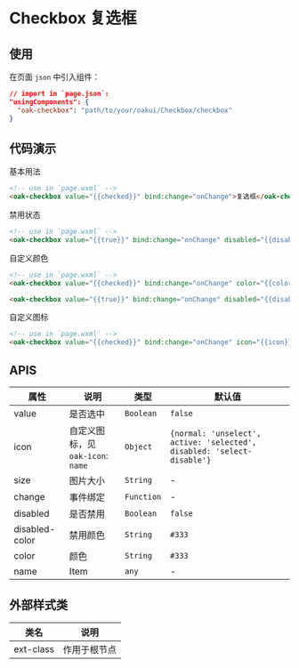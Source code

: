 # Checkbox 复选框

## 使用

在页面 `json` 中引入组件：

```json
// import in `page.json`:
"usingComponents": {
  "oak-checkbox": "path/to/your/oakui/Checkbox/checkbox"
}
```

## 代码演示
基本用法
```html
<!-- use in `page.wxml` -->
<oak-checkbox value="{{checked}}" bind:change="onChange">复选框</oak-checkbox>
```

禁用状态
```html
<!-- use in `page.wxml` -->
<oak-checkbox value="{{true}}" bind:change="onChange" disabled="{{disabled}}">复选框</oak-checkbox>
```

自定义颜色
```html
<!-- use in `page.wxml` -->
<oak-checkbox value="{{checked}}" bind:change="onChange" color="{{color}}">自定义颜色</oak-checkbox>

<oak-checkbox value="{{true}}" bind:change="onChange" disabled="{{disabled}}" disabledColor="{{disabledColor}}">自定义禁用颜色</oak-checkbox>
```

自定义图标
```html
<!-- use in `page.wxml` -->
<oak-checkbox value="{{checked}}" bind:change="onChange" icon="{{icon}}">自定义图标</oak-checkbox>
```

## APIS

| 属性 | 说明 | 类型 | 默认值 |
|-----------|-----------|-----------|-------------|
| value | 是否选中 | `Boolean` | `false` |
| icon | 自定义图标，见 `oak-icon`: `name` | `Object` | `{normal: 'unselect', active: 'selected', disabled: 'select-disable'}` |
| size | 图片大小 | `String` | - |
| change | 事件绑定  | `Function` | - |
| disabled | 是否禁用 | `Boolean` | `false` |
| disabled-color | 禁用颜色 | `String` | `#333` |
| color | 颜色  | `String` | `#333` |
| name | Item | `any` | - |


## 外部样式类

| 类名 | 说明 |
|-----------|-----------|
| ext-class | 作用于根节点 |

